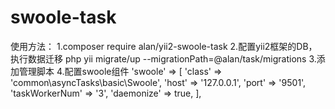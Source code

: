 # swoole-task
使用方法：
1.composer require alan/yii2-swoole-task
2.配置yii2框架的DB，执行数据迁移 php yii migrate/up --migrationPath=@alan/task/migrations
3.添加管理脚本
4.配置swoole组件
'swoole' => [
    'class'            => 'common\asyncTasks\basic\Swoole',
    'host'             => '127.0.0.1',
    'port'             => '9501',
    'taskWorkerNum'    => '3',
    'daemonize'        => true,
],